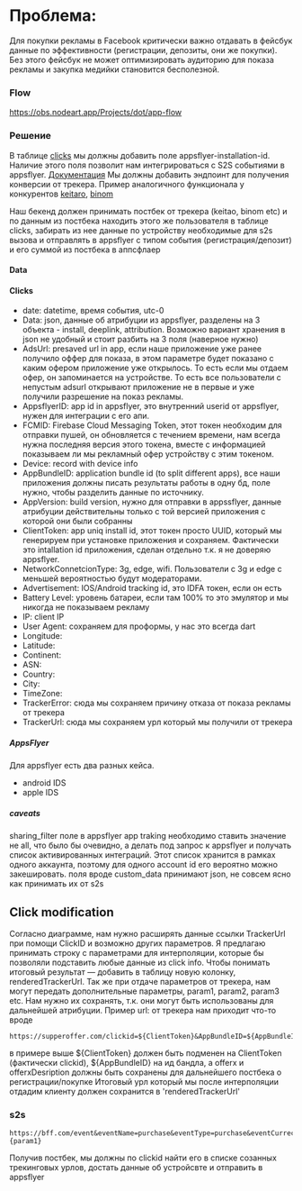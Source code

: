 # Проблема:
Для покупки рекламы в Facebook критически важно отдавать в фейсбук данные по эффективности (регистрации, депозиты, они же покупки). Без этого фейсбук не может оптимизировать аудиторию для показа рекламы и закупка медийки становится бесполезной.
### Flow
https://obs.nodeart.app/Projects/dot/app-flow
### Решение
В таблице [clicks](https://mb.nodeart.app/question#eyJkYXRhc2V0X3F1ZXJ5Ijp7ImRhdGFiYXNlIjo1OSwicXVlcnkiOnsic291cmNlLXRhYmxlIjo0OTMzLCJvcmRlci1ieSI6W1siZGVzYyIsWyJmaWVsZCIsODM5MjYsbnVsbF1dXX0sInR5cGUiOiJxdWVyeSJ9LCJkaXNwbGF5IjoidGFibGUiLCJ2aXN1YWxpemF0aW9uX3NldHRpbmdzIjp7fX0=) мы должны добавить поле appsflyer-installation-id. Наличие этого поля позволит нам интегрироваться с S2S событиями в appsflyer.
[Документация](https://dev.appsflyer.com/hc/reference/post_s2s_inappevent)
Мы должны добавить эндпоинт для получения конверсии от трекера.
Пример аналогичного функционала у конкурентов [keitaro](https://telegra.ph/Integraciya-s-TD-APPS-Keitaro-08-23), [binom](https://telegra.ph/Integraciya-s-TD-APPS-Binom-08-23)

Наш бекенд должен принимать постбек от трекера (keitao, binom etc) и по данным из постбека находить этого же пользователя в таблице clicks, забирать из нее данные по устройству необходимые для s2s вызова и отправлять в appsflyer с типом события (регистрация/депозит) и его суммой из постбека в аппсфлаер


#### Data
#### Clicks
- date: datetime, время события, utc-0
- Data: json, данные об атрибуции из appsflyer, разделены на 3 объекта - install, deeplink, attribution. Возможно вариант хранения в json не удобный и стоит разбить на 3 поля (наверное нужно)
- AdsUrl: presaved url in app, если наше приложение уже ранее получило оффер для показа, в этом параметре будет показано с каким офером приложение уже открылось. То есть если мы отдаем офер, он запоминается на устройстве. То есть все пользователи с непустым adsurl открывают приложение не в первые и уже получили разрешение на показ рекламы.
- AppsflyerID: app id in appsflyer, это внутренний userid от appsflyer, нужен для интеграции с его апи.
- FCMID: Firebase Cloud Messaging Token, этот токен необходим для отправки пушей, он обновляется с течением времени, нам всегда нужна последняя версия этого токена, вместе с информацией показываем ли мы рекламный офер устройству с этим токеном.
- Device: record with device info
- AppBundleID: application bundle id (to split different apps), все наши приложения должны писать результаты работы в одну бд, поле нужно, чтобы разделить данные по источнику.
- AppVersion: build version, нужно для отправки в appssflyer, данные атрибуции действительны только с той версией приложения с которой они были собранны
- ClientToken: app uniq install id, этот токен просто UUID, который мы генерируем при установке приложения и сохраняем. Фактически это intallation id приложения, сделан отдельно т.к. я не доверяю appsflyer.
- NetworkConnetcionType: 3g, edge, wifi. Пользователи с 3g и edge с меньшей вероятностью будут модераторами.
- Advertisement: IOS/Android tracking id, это IDFA токен, если он есть
- Battery Level: уровень батареи, если там 100% то это эмулятор и мы никогда не показываем рекламу
- IP: client IP
- User Agent: сохраняем для проформы, у нас это всегда dart
- Longitude:
- Latitude:
- Continent:
- ASN:
- Country:
- City:
- TimeZone:
- TrackerError: сюда мы сохраняем причину отказа от показа рекламы от трекера
- TrackerUrl: сюда мы сохраняем урл который мы получили от трекера

##### AppsFlyer
Для appsflyer есть два разных кейса.
- android IDS
- apple IDS
##### caveats
sharing_filter поле в appsflyer app traking необходимо ставить значение не all,  что было бы очевидно, а делать под запрос к appsflyer и получать список активированных интеграций. Этот список хранится в рамках одного аккаунта, поэтому для одного account id его вероятно можно закешировать.
поля вроде custom_data принимают json, не совсем ясно как принимать их от s2s


## Click modification
Согласно диаграмме, нам нужно расширять данные ссылки TrackerUrl при помощи ClickID и возможно других параметров. Я предлагаю принимать строку с параметрами для интерполяции, которые бы позволяли подставить любые данные из click info. Чтобы понимать итоговый результат — добавить в таблицу новую колонку, renderedTrackerUrl.
Так же при отдаче параметров от трекера, нам могут передать дополнительные параметры, param1, param2, param3 etc. Нам нужно их сохранять, т.к. они могут быть использованы для дальнейшей атрибуции.
Пример url:
от трекера нам приходит что-то вроде
```
https://supperoffer.com/clickid=${ClientToken}&AppBundleID=${AppBundleID}&param1=offerx&param2=offerXdescription
```
в примере выше ${ClientToken} должен быть подменен на ClientToken (фактически clickid), ${AppBundleID} на ид бандла, а offerx и offerxDesription должны быть сохранены для дальнейшего постбека о регистрации/покупке
Итоговый урл который мы после интерполяции отдадим клиенту должен сохранится в 'renderedTrackerUrl'
### s2s 
```
https://bff.com/event&eventName=purchase&eventType=purchase&eventCurrecny=USD&eventAmmount=4&clickid=984394892349398439&param1={param1}
```
Получив постбек, мы должны по clickid найти его в списке созанных трекинговых урлов, достать данные об устройсвте и отправить в appsflyer